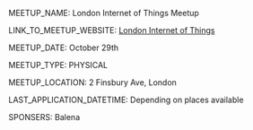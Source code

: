 MEETUP_NAME: London Internet of Things Meetup

LINK_TO_MEETUP_WEBSITE: [London Internet of Things](http://iot.london/)

MEETUP_DATE: October 29th

MEETUP_TYPE: PHYSICAL

MEETUP_LOCATION: 2 Finsbury Ave, London

LAST_APPLICATION_DATETIME: Depending on places available 

SPONSERS: Balena

